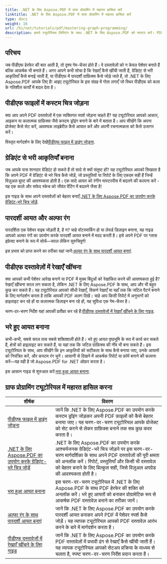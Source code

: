 ```yaml
---
title: .NET के लिए Aspose.PDF में ग्राफ प्रोग्रामिंग में महारत हासिल करें
linktitle: .NET के लिए Aspose.PDF में ग्राफ प्रोग्रामिंग में महारत हासिल करें
type: docs
weight: 16
url: /hi/net/tutorials/pdf/mastering-graph-programming/
description: हमारे ट्यूटोरियल लिस्टिंग के साथ .NET के लिए Aspose.PDF को मास्टर करें। PDF में ग्रेडिएंट, भरे हुए आयत और रेखाएँ जैसे ड्राइंग संवर्द्धन सीखें। चरण-दर-चरण मार्गदर्शन प्रदान किया गया।
---
```

## परिचय

जब पीडीएफ हेरफेर की बात आती है, तो दृश्य गेम-चेंजर होते हैं। वे दस्तावेज़ों को न केवल पेशेवर बनाते हैं बल्कि आकर्षक भी बनाते हैं। अगर आपने कभी सोचा है कि रेखाएँ कैसे खींची जाती हैं, ग्रेडिएंट से भरी आकृतियाँ कैसे बनाई जाती हैं, या पीडीएफ में पारदर्शी ग्राफ़िक्स कैसे जोड़े जाते हैं, तो .NET के लिए Aspose.PDF आपके लिए है! आइए ट्यूटोरियल के इस संग्रह में गोता लगाएँ जो स्थिर पीडीएफ को कला के गतिशील कार्यों में बदल देता है।

## पीडीएफ फाइलों में कस्टम चित्र जोड़ना  

क्या आप अपने PDF दस्तावेज़ों में एक व्यक्तिगत स्पर्श जोड़ना चाहते हैं? यह ट्यूटोरियल आपको आकार, आइकन या कलात्मक ग्राफ़िक्स जैसे कस्टम ड्रॉइंग बनाने के बारे में बताता है। आप सीखेंगे कि अपना प्रोजेक्ट कैसे सेट करें, आवश्यक लाइब्रेरीज़ कैसे आयात करें और अपनी रचनात्मकता को कैसे उजागर करें।  

 विस्तृत मार्गदर्शन के लिए देखें[पीडीएफ फाइल में ड्राइंग जोड़ना](./adding-drawing/).

## ग्रेडिएंट से भरी आकृतियाँ बनाना  

जब आपके पास शानदार ग्रेडिएंट हो सकते हैं तो सादे से क्यों संतुष्ट हों? यह ट्यूटोरियल आपको सिखाता है कि अपने PDF में ग्रेडिएंट से भरे चित्र कैसे जोड़ें, जो प्रस्तुतियों या रिपोर्ट के लिए एकदम सही हैं जिन्हें विज़ुअल बूस्ट की आवश्यकता होती है। एक सादे आयत को रंगीन मास्टरपीस में बदलने की कल्पना करें - यह एक काले और सफेद स्केच को जीवंत पेंटिंग में बदलने जैसा है!  

 इस गाइड के साथ अपने दस्तावेज़ों को बेहतर बनाएँ:[.NET के लिए Aspose.PDF का उपयोग करके ग्रेडिएंट-भरे चित्र जोड़ें](./add-gradient-filled-drawings/).


## पारदर्शी आयत और अल्फा रंग  

पारदर्शिता एक पेशेवर वाइब जोड़ती है, है न? चाहे वॉटरमार्किंग हो या लेयर्ड डिज़ाइन बनाना, यह गाइड आपको अल्फा रंगों का उपयोग करके पारदर्शी आयत बनाने में मदद करती है। इसे अपने PDF पर ग्लास इफ़ेक्ट बनाने के रूप में सोचें—सरल लेकिन सुरुचिपूर्ण!  

 इस प्रभाव को प्राप्त करने का तरीका यहां जानें:[अल्फा रंग के साथ पारदर्शी आयत बनाएं](./create-transparent-rectangle-with-alpha-color/).

## पीडीएफ दस्तावेज़ों में रेखाएँ खींचना  

क्या आपको कभी पेशेवर आरेख बनाने या PDF में मुख्य बिंदुओं को रेखांकित करने की आवश्यकता हुई है? रेखाएँ खींचना सरल लग सकता है, लेकिन .NET के लिए Aspose.PDF के साथ, आप और भी बहुत कुछ कर सकते हैं। यह ट्यूटोरियल आपको सीधी रेखाएँ, विकर्ण रेखाएँ या यहाँ तक कि जटिल पैटर्न बनाने के लिए मार्गदर्शन करता है ताकि आपकी PDF अलग दिखें। चाहे आप किसी रिपोर्ट में अनुभागों को हाइलाइट कर रहे हों या कलात्मक डिज़ाइन बना रहे हों, यह सुविधा एक गेम-चेंजर है।  

 चरण-दर-चरण निर्देश यहां आपकी प्रतीक्षा कर रहे हैं:[पीडीएफ दस्तावेजों में रेखाएँ खींचने के लिए गाइड](./guide-to-drawing-lines/).

## भरे हुए आयत बनाना  

कभी-कभी, सबसे सरल तत्व सबसे शक्तिशाली होते हैं। भरे हुए आयत पृष्ठभूमि के रूप में कार्य कर सकते हैं, क्षेत्रों को हाइलाइट कर सकते हैं, या यहां तक कि जटिल ग्राफ़िक्स की नींव भी बना सकते हैं। इस ट्यूटोरियल के साथ, आप सीखेंगे कि इन आकृतियों को सटीकता के साथ कैसे बनाया जाए, उनके आयामों को नियंत्रित करें, और कस्टम रंग चुनें। आसानी से दिखने में आकर्षक रिपोर्ट या फ़ॉर्म बनाने की कल्पना करें—यह वही है जो Aspose.PDF for .NET ऑफ़र करता है।  

 इस आसान गाइड से शुरुआत करें:[भरा हुआ आयत बनाना](./creating-filled-rectangle/).


## ग्राफ प्रोग्रामिंग ट्यूटोरियल में महारत हासिल करना
| शीर्षक | विवरण |
| --- | --- | 
| [पीडीएफ फाइल में ड्राइंग जोड़ना](./adding-drawing/) | जानें कि .NET के लिए Aspose.PDF का उपयोग करके कस्टम ड्रॉइंग जोड़कर अपनी PDF फ़ाइलों को कैसे बेहतर बनाया जाए। यह चरण-दर-चरण ट्यूटोरियल आपके प्रोजेक्ट को सेट करने से लेकर ग्राफ़िक्स बनाने तक सब कुछ कवर करता है। |  
| [.NET के लिए Aspose.PDF का उपयोग करके ग्रेडिएंट-भरे चित्र जोड़ें](./add-gradient-filled-drawings/) | .NET के लिए Aspose.PDF का उपयोग करके आश्चर्यजनक ग्रेडिएंट-भरे चित्र जोड़ने पर इस चरण-दर-चरण मार्गदर्शिका के साथ अपने PDF दस्तावेज़ों की पूरी क्षमता को अनलॉक करें। रिपोर्ट, प्रस्तुतियाँ और किसी भी दस्तावेज़ को बेहतर बनाने के लिए बिल्कुल सही, जिसे विज़ुअल अपग्रेड की आवश्यकता होती है। |  
| [भरा हुआ आयत बनाना](./creating-filled-rectangle/) | इस चरण-दर-चरण ट्यूटोरियल में .NET के लिए Aspose.PDF के साथ PDF हेरफेर की शक्ति को अनलॉक करें। भरे हुए आयतों को बनाकर प्रोग्रामेटिक रूप से आकर्षक PDF दस्तावेज़ बनाने का तरीका जानें। |  
| [अल्फा रंग के साथ पारदर्शी आयत बनाएं](./create-transparent-rectangle-with-alpha-color/) | जानें कि .NET के लिए Aspose.PDF का उपयोग करके पारदर्शी आयत बनाकर अपने PDF में पेशेवर स्पर्श कैसे जोड़ें। यह व्यापक ट्यूटोरियल आपको PDF दस्तावेज़ आरंभ करने के बारे में मार्गदर्शन करता है। |   
| [पीडीएफ दस्तावेजों में रेखाएँ खींचने के लिए गाइड](./guide-to-drawing-lines/) | जानें कि .NET के लिए Aspose.PDF का उपयोग करके PDF दस्तावेज़ों में प्रभावी ढंग से रेखाएँ कैसे खींची जाती हैं। यह व्यापक ट्यूटोरियल आपको सेटअप प्रक्रिया के माध्यम से चलता है, स्पष्ट चरण-दर-चरण निर्देश प्रदान करता है। |  